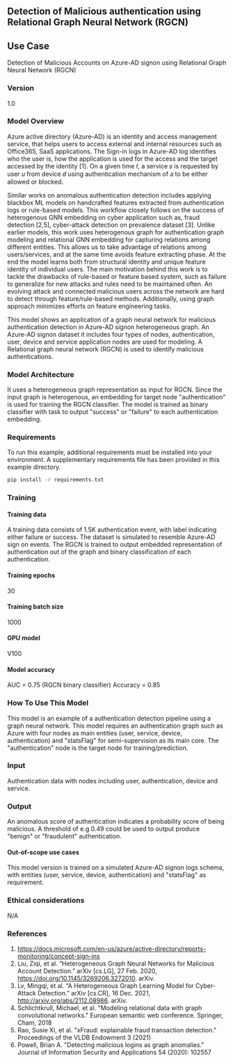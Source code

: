 ## Detection of Malicious authentication  using Relational Graph Neural Network (RGCN)

## Use Case
Detection of Malicious Accounts on Azure-AD signon using Relational Graph Neural Network (RGCN)

### Version
1.0

### Model Overview

Azure active directory (Azure-AD) is an identity and access management service, that helps users to access external and internal resources such as Office365, SaaS applications. The Sign-in logs in Azure-AD log identifies who the user is, how the application is used for the access and the target accessed by the identity [1]. On a given time 𝑡, a service 𝑠 is requested by user 𝑢 from device 𝑑 using authentication mechanism of 𝑎 to be either allowed or blocked.

Similar works on anomalous authentication detection includes applying blackbox ML models on handcrafted features extracted from authentication logs or rule-based models. This workflow closely follows on the success of heterogenous GNN embedding on cyber application such as, fraud detection [2,5], cyber-attack detection on prevalence dataset [3]. Unlike earlier models, this work uses heterogenous graph for authentication graph modeling and relational GNN embedding for capturing relations among different entities. This allows us to take advantage of relations among users/services, and at the same time avoids feature extracting phase. At the end the model learns both from structural identity and unique feature identity of individual users. 
The main motivation behind this work is to tackle the drawbacks of rule-based or feature based system, such as failure to generalize for new attacks and rules need to be maintained often. An evolving attack and connected malicious users across the network are hard to detect through feature/rule-based methods. Additionally, using graph approach minimizes efforts on feature engineering tasks.

This model shows an application of a graph neural network for malicious authentication detection in Azure-AD signon heterogeneous graph. An Azure-AD signon dataset it includes four types of nodes, authentication, user, device and service application nodes are used for modeling. A Relational graph neural network (RGCN)  is used to identify malicious authentications.

### Model Architecture
It uses a  heterogeneous graph representation as input for RGCN. Since the input graph is heterogenous, an embedding for target node "authentication" is used for training the RGCN classifier. The model is trained as binary classifier with task to output "success" or "failure" to each authentication embedding.

### Requirements 
To run this example, additional requirements must be installed into your environment. A supplementary requirements file has been provided in this example directory.

```bash 
pip install -r requirements.txt
```

### Training
#### Training data

A training data consists of 1.5K authentication event, with label indicating either failure or success. The dataset is simulated to resemble Azure-AD sign on events. The RGCN is trained to output embedded representation of authentication out of the graph and binary classification of each authentication. 
#### Training epochs
30

#### Training batch size
1000

#### GPU model
V100

#### Model accuracy
AUC = 0.75 (RGCN binary classifier)
Accuracy = 0.85


### How To Use This Model
This model is an example of a authentication detection pipeline using a graph neural network. This model requires an authentication graph such as Azure with four nodes as main entities (user, service, device, authentication) and "statsFlag" for semi-supervision as its main core. The "authentication" node is the target node for training/prediction.

### Input
Authentication data with nodes including user, authentication, device and service.

### Output
An anomalous score of authentication indicates a probability score of being malicious. A threshold of e.g 0.49 could be used to output produce "benign"
or "fraudulent" authentication.

#### Out-of-scope use cases
This model version is trained on a simulated Azure-AD signon logs schema, with entities (user, service, device, authentication) and "statsFlag" as requirement.

### Ethical considerations
N/A

### References

1. https://docs.microsoft.com/en-us/azure/active-directory/reports-monitoring/concept-sign-ins
2. Liu, Ziqi, et al. “Heterogeneous Graph Neural Networks for Malicious Account Detection.” arXiv [cs.LG], 27 Feb. 2020, https://doi.org/10.1145/3269206.3272010. arXiv.
3. Lv, Mingqi, et al. “A Heterogeneous Graph Learning Model for Cyber-Attack Detection.” arXiv [cs.CR], 16 Dec. 2021, http://arxiv.org/abs/2112.08986. arXiv.
4. Schlichtkrull, Michael, et al. "Modeling relational data with graph convolutional networks." European semantic web conference. Springer, Cham, 2018
5. Rao, Susie Xi, et al. "xFraud: explainable fraud transaction detection." Proceedings of the VLDB Endowment 3 (2021)
6. Powell, Brian A. "Detecting malicious logins as graph anomalies." Journal of Information Security and Applications 54 (2020): 102557